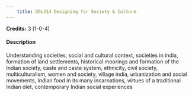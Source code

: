 ```yaml
---
    title: DDL314 Designing for Society & Culture
---
```

**Credits:** 3 (1-0-4)



#### Description 
Understanding societies, social and cultural context, societies in india, formation of land settlements, historical moorings and formation of the Indian society, caste and caste system, ethnicity, civil society, multiculturalism, women and society, village india, urbanization and social movements, Indian food in its many incarnations, virtues of a traditional Indian diet, contemporary Indian social experiences